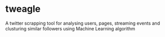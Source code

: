 # tweagle
A twitter scrapping tool for analysing users, pages, streaming events and clusturing similar followers using Machine Learning algorithm
